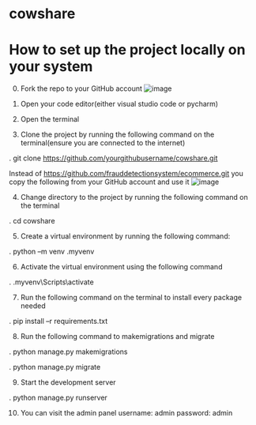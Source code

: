 # cowshare

# How to set up the project locally on your system

0. Fork the repo to your GitHub account
![image](https://user-images.githubusercontent.com/122211702/225223055-92e2b168-6302-4c7e-92d3-b52ab58794f9.png)

1. Open your code editor(either visual studio code or pycharm)

2. Open the terminal

3. Clone the project by running the following command on the terminal(ensure you are connected to the internet)

. git clone https://github.com/yourgithubusername/cowshare.git

Instead of https://github.com/frauddetectionsystem/ecommerce.git you copy the following from your GitHub account and use it  ![image](https://user-images.githubusercontent.com/122211702/225223448-dab70fd5-c56e-4547-81f3-4c1d39f92cf3.png) 

4. Change directory to the project by running the following command on the terminal

. cd cowshare

5. Create a virtual environment by running the following command:

. python –m venv .myvenv

6. Activate the virtual environment using the following command

. .myvenv\Scripts\activate


7. Run the following command on the terminal to install every package needed

. pip install –r requirements.txt

8. Run the following command to makemigrations and migrate

. python manage.py makemigrations

. python manage.py migrate


9. Start the development server

. python manage.py runserver

10. You can visit the admin panel
username: admin
password: admin
